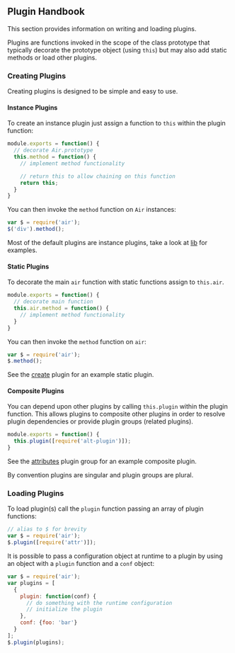 ## Plugin Handbook

This section provides information on writing and loading plugins.

Plugins are functions invoked in the scope of the class prototype that typically decorate the prototype object (using `this`) but may also add static methods or load other plugins.

### Creating Plugins

Creating plugins is designed to be simple and easy to use.

#### Instance Plugins

To create an instance plugin just assign a function to `this` within the plugin function:

```javascript
module.exports = function() {
  // decorate Air.prototype
  this.method = function() {
    // implement method functionality

    // return this to allow chaining on this function
    return this;
  }
}
```

You can then invoke the `method` function on `Air` instances:

```javascript
var $ = require('air');
$('div').method();
```

Most of the default plugins are instance plugins, take a look at [lib](/lib) for examples.

#### Static Plugins

To decorate the main `air` function with static functions assign to `this.air`.

```javascript
module.exports = function() {
  // decorate main function
  this.air.method = function() {
    // implement method functionality
  }
}
```

You can then invoke the `method` function on `air`:

```javascript
var $ = require('air');
$.method();
```

See the [create](/lib/create.js) plugin for an example static plugin.

#### Composite Plugins

You can depend upon other plugins by calling `this.plugin` within the plugin function. This allows plugins to composite other plugins in order to resolve plugin dependencies or provide plugin groups (related plugins).

```javascript
module.exports = function() {
  this.plugin([require('alt-plugin')]);
}
```

See the [attributes](/lib/attributes.js) plugin group for an example composite plugin.

By convention plugins are singular and plugin groups are plural.

### Loading Plugins

To load plugin(s) call the `plugin` function passing an array of plugin functions:

```javascript
// alias to $ for brevity
var $ = require('air');
$.plugin([require('attr')]);
```

It is possible to pass a configuration object at runtime to a plugin by using an object with a `plugin` function and a `conf` object:

```javascript
var $ = require('air');
var plugins = [
  {
    plugin: function(conf) {
      // do something with the runtime configuration
      // initialize the plugin
    },
    conf: {foo: 'bar'}
  }
];
$.plugin(plugins);
```
